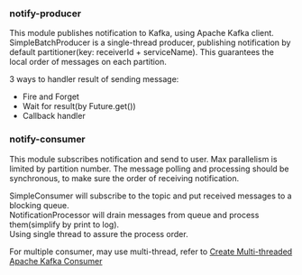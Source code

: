 ### notify-producer
This module publishes notification to Kafka, using Apache Kafka client.    
SimpleBatchProducer is a single-thread producer, publishing notification by default partitioner(key: receiverId + serviceName). This guarantees the local order of messages on each partition.

3 ways to handler result of sending message:
- Fire and Forget
- Wait for result(by Future.get())
- Callback handler

### notify-consumer
This module subscribes notification and send to user. Max parallelism is limited by partition number. The message polling and processing should be synchronous, to make sure the order of receiving notification.

SimpleConsumer will subscribe to the topic and put received messages to a blocking queue.  
NotificationProcessor will drain messages from queue and process them(simplify by print to log).  
Using single thread to assure the process order.

For multiple consumer, may use multi-thread, refer to [Create Multi-threaded Apache Kafka Consumer](https://howtoprogram.xyz/2016/05/29/create-multi-threaded-apache-kafka-consumer/)